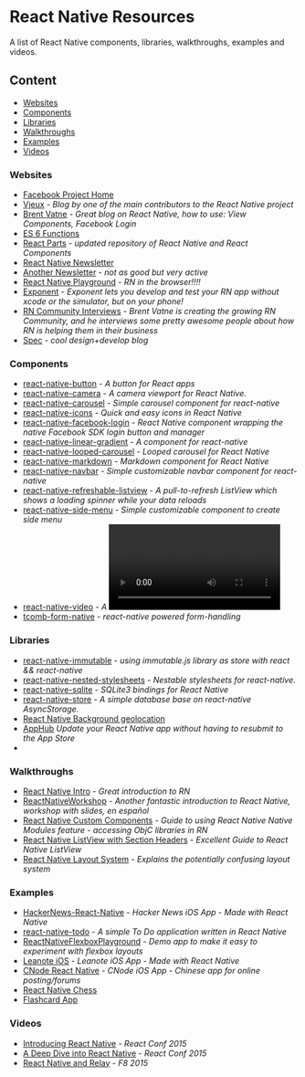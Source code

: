# React Native Resources
A list of React Native components, libraries, walkthroughs, examples and videos.

## Content
- [Websites](#websites)
- [Components](#components)
- [Libraries](#libraries)
- [Walkthroughs](#walkthroughs)
- [Examples](#examples)
- [Videos](#videos)

### Websites
- [Facebook Project Home](https://facebook.github.io/react-native)
- [Vjeux](http://blog.vjeux.com) - _Blog by one of the main contributors to the React Native project_
- [Brent Vatne](http://brentvatne.ca) - _Great blog on React Native, how to use: View Components, Facebook Login_
- [ES 6 Functions](http://paulrouget.com/e/es6functions)
- [React Parts](https://react.parts) - _updated repository of React Native and React Components_
- [React Native Newsletter](http://reactnative.cc)
- [Another Newsletter](https://reactnative.com) - _not as good but very active_
- [React Native Playground](https://rnplay.org) - _RN in the browser!!!!_
- [Exponent](http://exp.host) - _Exponent lets you develop and test your RN app without xcode or the simulator, but on your phone!_
- [RN Community Interviews](https://gist.github.com/brentvatne) - _Brent Vatne is creating the growing RN Community, and he interviews some pretty awesome people about how RN is helping them in their business_
- [Spec](http://spec.fm) - _cool design+develop blog_

### Components
- [react-native-button](https://github.com/ide/react-native-button) - _A button for React apps_
- [react-native-camera](https://github.com/lwansbrough/react-native-camera) - _A camera viewport for React Native._
- [react-native-carousel](https://github.com/nick/react-native-carousel) - _Simple carousel component for react-native_
- [react-native-icons](https://github.com/corymsmith/react-native-icons) - _Quick and easy icons in React Native_
- [react-native-facebook-login](https://github.com/magus/react-native-facebook-login) - _React Native component wrapping the native Facebook SDK login button and manager_
- [react-native-linear-gradient](https://github.com/naoufal/react-native-resources) - _A <LinearGradient /> component for react-native_
- [react-native-looped-carousel](https://github.com/appintheair/react-native-looped-carousel) - _Looped carousel for React Native_
- [react-native-markdown](https://github.com/lwansbrough/react-native-markdown) - _Markdown component for React Native_
- [react-native-navbar](https://github.com/Kureev/react-native-navbar) - _Simple customizable navbar component for react-native_
- [react-native-refreshable-listview](https://github.com/jsdf/react-native-refreshable-listview) - _A pull-to-refresh ListView which shows a loading spinner while your data reloads_
- [react-native-side-menu](https://github.com/Kureev/react-native-side-menu) - _Simple customizable component to create side menu_
- [react-native-video](https://github.com/brentvatne/react-native-video) - _A <Video /> component for react-native_
- [tcomb-form-native](https://github.com/gcanti/tcomb-form-native) - _react-native powered form-handling_

### Libraries
- [react-native-immutable](https://github.com/thewei/react-native-immutable) - _using immutable.js library as store with react && react-native_
- [react-native-nested-stylesheets](https://github.com/pjjanak/react-native-nested-stylesheets) - _Nestable stylesheets for react-native._
- [react-native-sqlite](https://github.com/almost/react-native-sqlite) - _SQLite3 bindings for React Native_
- [react-native-store](https://github.com/thewei/react-native-store) - _A simple database base on react-native AsyncStorage._
- [React Native Background geolocation](https://github.com/transistorsoft/react-native-background-geolocation)
- [AppHub](https://apphub.io) _Update your React Native app without having to resubmit to the App Store_
- 

### Walkthroughs
- [React Native Intro](http://www.appcoda.com/react-native-introduction/) - _Great introduction to RN_
- [ReactNativeWorkshop](https://github.com/alexissan/ReactNativeWorkshop) - _Another fantastic introduction to React Native, workshop with slides, en español_
- [React Native Custom Components](http://moduscreate.com/react_native_custom_components_ios/) - _Guide to using React Native Native Modules feature - accessing ObjC libraries in RN_
- [React Native ListView with Section Headers](http://moduscreate.com/react-native-listview-with-section-headers/) - _Excellent Guide to React Native ListView_
- [React Native Layout System](http://moduscreate.com/react-native-layout-system/) - _Explains the potentially confusing layout system_

### Examples
- [HackerNews-React-Native](https://github.com/iSimar/HackerNews-React-Native) - _Hacker News iOS App - Made with React Native_
- [react-native-todo](https://github.com/joemaddalone/react-native-todo) - _A simple To Do application written in React Native_
- [ReactNativeFlexboxPlayground](https://github.com/glenjamin/ReactNativeFlexboxPlayground) - _Demo app to make it easy to experiment with flexbox layouts_
- [Leanote iOS](https://github.com/leanote/leanote-ios) - _Leanote iOS App - Made with React Native_
- [CNode React Native](https://github.com/SFantasy/CNode-React-Native) - _CNode iOS App - Chinese app for online posting/forums_
- [React Native Chess](https://github.com/csarsam/ReactNativeChess)
- [Flashcard App](http://herman.asia/building-a-flashcard-app-with-react-native)

### Videos
- [Introducing React Native](https://www.youtube.com/watch?v=KVZ-P-ZI6W4) - _React Conf 2015_
- [A Deep Dive into React Native](https://www.youtube.com/watch?v=7rDsRXj9-cU) - _React Conf 2015_
- [React Native and Relay](https://www.youtube.com/watch?v=X6YbAKiLCLU) - _F8 2015_

